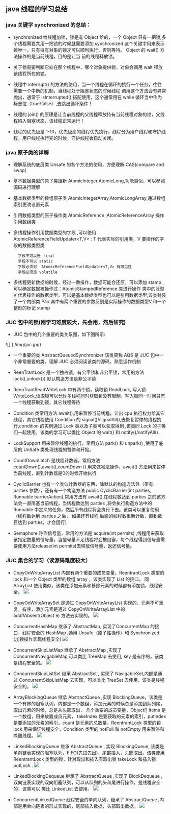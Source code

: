 java 线程的学习总结
------
### java 关键字 synchronized 的总结：

* synchronized 给线程加锁，锁是有 Object 给的，一个 Object 只有一把锁,多个线程需要共用一把锁的时候就需要添加 synchronized
这个关键字用来表示锁唯一，只有持有对象的锁才可以顺利执行，否则等待。 Object 的 wait() 方法操作的是当前线程，目的是让当
前的线程释放锁。

* 关于锁需要判断它处在那个线程中，哪个对象提供锁，对象会调用 wait 释放该线程所在的锁。

* 线程中 interrupt() 的方法的使用，当一个线程在循环的执行一个任务，往往需要一个中断的机制，当线程处于阻塞状态的时候线程
调用这个方法会有异常抛出，通常于 isInterrupted(),搭配使用，这个通常用在 while 循环当中作为标志位（true/false）,去跳出循坏条件！

* 线程的 join() 的原理是让当前线程的父线程释放持有当前线程对象的锁，父线程陷入阻塞状态，该线程正常运行！

* 线程的优先级是 1-10，优先级高的线程优先执行，线程分为用户线程和守护线程，用户线程执行完的时候，守护线程会自动关闭。

### java 原子类的详解

* 理解系统的底层类 Unsafe 的各个方法的使用，方便理解 CAS(compare and swap)

* 基本数据类型的原子类跟新 AtomicInteger,AtomicLong,功能类似，可以参照源码进行理解

* 基本数据类型的数组原子类 AtomicIntegerArray,AtomicLongArray,通过数组索引更改设置元素

* 引用数据类型的原子操作类 AtomicReference ,AtomicReferenceArray 操作引用数组类

* 多线程操作引用数据类型的字段 ,可以使用  AtomicReferenceFieldUpdater<T,V> : T 代表实际的引用类，V 要操作的字段的数据类型类  

        字段不可以是 final 
        字段不可以 static
        字段必须对  AtomicReferenceFieldUpdater<T,V> 有可见性
        字段必须是 volatile

* 多线程更新数据的时候，经过一番操作，数据可能会还原，可以添加 stamp ,可以确定数据被操作过：AtomicStampedReference<V> 类进行操作
类中的泛型 V 代表操作的数据类型，可以是基本数据类型也可以是引用数据类型,该类封装了一个内部类 Pair 其中有两个重要的参数反别是实际操作的数据类型V,和一个整形的标记 stamp  

### JUC 包中的锁(刚学习难度较大，先会用，然后研究)

* JUC 包中的几个重要的类关系图，如下图所示:  

![] (./img/juc.jpg)

* 一个重要的类 AbstractQueuedSynchronizer 该类简称 AQS 是 JUC 包中一个非常重要的类，理解 JUC 必须阅读该类的源码，熟悉运作机制

* ReenTrantLock 是一个独占锁，有公平锁和非公平锁，常用的方法 lock(),unlock()),默认构造方法是非公平锁

* ReenTrantReadWriteLock 中有两个锁，读取锁 ReadLock, 写入锁 WriteLock,读取锁可以允许多线程同时获取锁没有限制，写入锁同一时间只有一个线程获取到锁，其它线程等待

* Condition 类常用方法 await(),用来暂停当前线程，让出 cpu 执行权力给其它线程，其它线程使用 Condition 的 signal()/signalAll(),去恢复暂停的线程执行,condition 的实例通过 Lock 类以及子类可以获取得到
,该类同 Lock 的子类们一起使用，该类的学习可以类比 Object 的 wait() 和 notify()/notifyAll().

* LockSupport 用来暂停线程的执行，常用方法 park() 和 unpark() ,使用了底层的 UnSafe 类处理线程的暂停和开始。

* CountDownLatch 是线程计数器，常用方法 countDown(),await(),countDown () 用来做减法操作，await() 方法用来暂停当前线程，直到计数器是0的时候开始执行

* CyclicBarrier 也有一个类似计数器的东西，除默认的构造方法外（带有 parties 参数），还有有一个构造方法 public CyclicBarrier(int parties, Runnable barrierAction),常用方法有
await(),在线程数达到 parties 之前该方法会一直阻塞当前线程，当线程数达到 parties ,将会执行构造方法中的 Runnable 中定义的任务，然后所有线程将会执行下去。该类可以重复使用（线程数达到 parties 之后，
如果还有线程,后面的线程数重新计数，直到数目达到 parties，才会运行）

* Semaphore 称作信号量，常用的方法是 acquire(int permits) ,线程用来获取该指定数量的信号量，当信号量不足线程将会被阻塞，每个线程得到信号量需要使用方法release(int permits)去释放信号量，返还信号量。

### JUC 集合的学习（读源码难度较大）

* CopyOnWriteArrayList 内部有两个重要的成员变量，ReentrantLock 类型的 lock 和一个 Object 类型的数组 array ，该类实现了 List 的接口，
同 ArrayList 使用类似，该类在添加元素和移除元素的时候都有添加锁，线程安全。
![](./img/cwal.jpg)  


* CopyOnWriteArraySet 是通过 CopyOnWriteArrayList 实现的，元素不可重复，有序，添加元素是通过 CopyOnWriteArrayList 中的 addIfAbsent(Object e) 方法去实现的。
![](./img/cwal.jpg)  


* ConcurrentHashMap 继承了 AbstractMap, 实现了ConcurrentMap 的接口，线程安全的 HashMap ,通用 Unsafe（原子性操作）和 Synchronized (加锁操作实现线程安全)
![](./img/chm.jpg)  


* ConcurrentSkipListMap 继承了 AbstractMap ,实现了 ConcurrentNavigableMap,可以类比 TreeMap 去使用, key 是有序的，该类是线程安全的。
![](./img/cslm.jpg)  


* ConcurrentSkipListSet 继承 AbstractSet , 实现了 NavigableSet,内部是通过 ConcurrentSkipListMap 去实现，可以类比 TreeSet 去使用，该类是线程安全的。
![](./img/csls.jpg)  


* ArrayBlockingQueue 继承 AbstractQueue ,实现 BlockingQueue，该类是一个有界的阻塞队列，内部是一个数组，添加元素的时候总是添加到队列尾，取出元素的时候，总是从头部取出，
几个重要的成员变量，Object[] items 是一个数组，用来放置成员元素， takeIndex 是要获取的元素的索引，putIndex 是要添加的元素的索引，count 是元素的总数量，ReentrantLock 类型的锁 lock
用来保证线程安全，Condition 类型的 notFull 和 notEmpty 用来暂停和唤醒线程。
![](./img/abq.jpg)


* LinkedBlockingQueue 继承 AbstractQueue , 实现 BlockingQueue, 该类是单向链表实现的阻塞队列，FIFO(先进先出)，尾部插入，头部取出。该类使用
ReentrantLock 类型的锁，针对取出和插入有取出锁 takeLock 和插入锁 putLock .
![](./img/lbq.jpg)

* LinkedBlockingDequeue 继承了 AbstractQueue ,实现了 BlockDequeue ,双向链表实现的双向阻塞队列，可以从队列的头和尾进行操作，是线程安全的，该类可以
类比 LinkedList 去使用。
![](./img/lbd.jpg)  


* ConcurrentLinkedQueue 线程安全的单向队列，继承了 AbstractQueue ,内部是用单向链表的形式实现的，尾部插入数据，头部取出数据。
![](./img/clq.jpg)  












  



